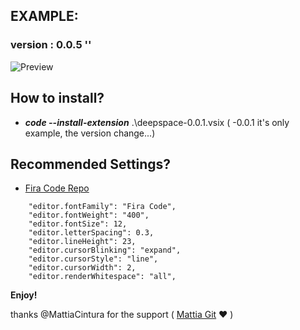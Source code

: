 
## EXAMPLE:
### version : 0.0.5 ''

![Preview](https://raw.githubusercontent.com/twopill/deepSpace-vscodetheme/main/example-theme.jpg)

##  How to install?

* ***code --install-extension*** .\deepspace-0.0.1.vsix ( -0.0.1 it's only example, the version change...)

## Recommended Settings?

* <a href="https://github.com/tonsky/FiraCode">Fira Code Repo</a>

```
    "editor.fontFamily": "Fira Code",
    "editor.fontWeight": "400",
    "editor.fontSize": 12,
    "editor.letterSpacing": 0.3,
    "editor.lineHeight": 23,
    "editor.cursorBlinking": "expand",
    "editor.cursorStyle": "line",
    "editor.cursorWidth": 2,
    "editor.renderWhitespace": "all",
```
**Enjoy!**

thanks @MattiaCintura for the support ( <a href="https://github.com/MattiaCintura">Mattia Git</a> ❤️ )
